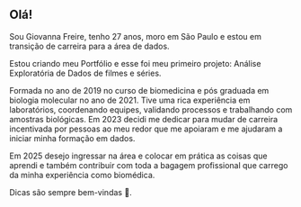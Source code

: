 ## Olá! 

Sou Giovanna Freire, tenho 27 anos, moro em São Paulo e estou em transição de carreira para a área de dados.

Estou criando meu Portfólio e esse foi meu primeiro projeto: Análise Exploratória de Dados de filmes e séries.

Formada no ano de 2019 no curso de biomedicina e pós graduada em biologia molecular no ano de 2021. Tive uma rica experiência em laboratórios, coordenando equipes, validando processos e trabalhando com amostras biológicas. Em 2023 decidi me dedicar para mudar de carreira incentivada por pessoas ao meu redor que me apoiaram e me ajudaram a iniciar minha formação em dados.

Em 2025 desejo ingressar na área e colocar em prática as coisas que aprendi e também contribuir com toda a bagagem profissional que carrego da minha experiência como biomédica.

Dicas são sempre bem-vindas 🤗.
